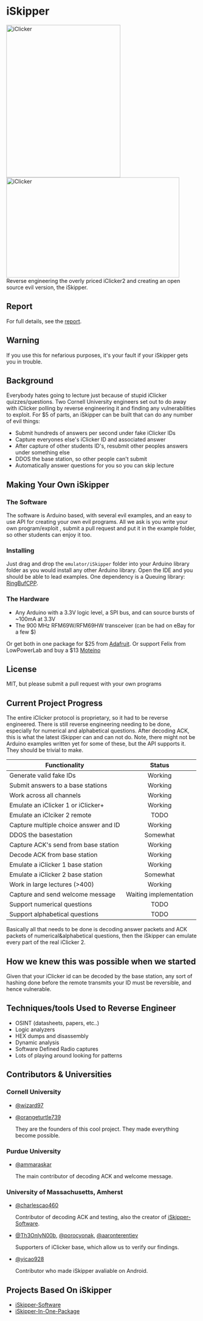 # iSkipper
<img src="https://github.com/wizard97/iSkipper/blob/master/pics/IMG_20170425_002113.jpg?raw=true" alt="iClicker" width="300" height="400">
<img src="https://github.com/wizard97/iSkipper/blob/master/pics/96_8MS_AA_a.png" alt="iClicker" width="455" height="263">
Reverse engineering the overly priced iClicker2 and creating an open source evil version, the iSkipper.

## Report
For full details, see the [report](https://github.com/wizard97/iSkipper/releases/download/v1.0.0/iskipper.pdf).


## Warning
If you use this for nefarious purposes, it's your fault if your iSkipper gets you in trouble.

## Background
Everybody hates going to lecture just because of stupid iClicker quizzes/questions.
Two Cornell University engineers set out to do away with iClicker polling by reverse engineering it
and finding any vulnerabilities to exploit. For $5 of parts, an iSkipper can be built that
can do any number of evil things:
* Submit hundreds of answers per second under fake iClicker IDs
* Capture everyones else's iClicker ID and associated answer
* After capture of other students ID's, resubmit other peoples answers under something else
* DDOS the base station, so other people can't submit
* Automatically answer questions for you so you can skip lecture


## Making Your Own iSkipper

### The Software
The software is Arduino based, with several evil examples, and an easy to use API
for creating your own evil programs. All we ask is you write your own program/exploit
, submit a pull request and put it in the example folder, so other students can enjoy it too.

### Installing
Just drag and drop the `emulator/iSkipper` folder into your Arduino library folder as you
would install any other Arduino library. Open the IDE and you should be able to lead examples.
One dependency is a Queuing library: [RingBufCPP](https://github.com/wizard97/Embedded_RingBuf_CPP).

### The Hardware
* Any Arduino with a 3.3V logic level, a SPI bus, and can source bursts of ~100mA at 3.3V
* The 900 MHz RFM69W/RFM69HW transceiver (can be had on eBay for a few $)

Or get both in one package for $25 from [Adafruit](https://learn.adafruit.com/adafruit-feather-m0-radio-with-rfm69-packet-radio/overview).
Or support Felix from LowPowerLab and buy a $13 [Moteino](https://lowpowerlab.com/shop/product/99)

## License
MIT, but please submit a pull request with your own programs

## Current Project Progress
The entire iClicker protocol is proprietary, so it had to be reverse engineered.
There is still reverse engineering needing to be done, especially for numerical and alphabetical questions.
After decoding ACK, this is what the latest iSkipper can and can not do.
Note, there might not be Arduino examples written yet for some of these, but the API supports it. They should
be trivial to make.

| Functionality                        | Status           
| ------------------------------------ |:----------------------:|
| Generate valid fake IDs              | Working                |
| Submit answers to a base stations    | Working                |
| Work across all channels             | Working                |
| Emulate an iClicker 1 or iClicker+   | Working                |
| Emulate an iClciker 2 remote         | TODO                   |
| Capture multiple choice answer and ID| Working                |
| DDOS the basestation                 | Somewhat               |
| Capture ACK's send from base station | Working                |
| Decode ACK from base station         | Working                |
| Emulate a iClicker 1 base station    | Working                |
| Emulate a iClicker 2 base station    | Somewhat               |
| Work in large lectures  (>400)       | Working                |
| Capture and send welcome message     | Waiting implementation |
| Support numerical questions          | TODO                   |
| Support alphabetical questions       | TODO                   |


Basically all that needs to be done is decoding answer packets and ACK packets of numerical&alphabetical questions,
then the iSkipper can emulate every part of the real iClicker 2.

## How we knew this was possible when we started
Given that your iClicker id can be decoded by the base station, any sort of hashing
done before the remote transmits your ID must be reversible, and hence vulnerable.

## Techniques/tools Used to Reverse Engineer
* OSINT (datasheets, papers, etc..)
* Logic analyzers
* HEX dumps and disassembly
* Dynamic analysis
* Software Defined Radio captures
* Lots of playing around looking for patterns

## Contributors & Universities
### Cornell University
* [@wizard97](https://github.com/wizard97)
* [@orangeturtle739](https://github.com/orangeturtle739)

    They are the founders of this cool project. They made everything become possible.
    
### Purdue University
* [@ammaraskar](https://github.com/ammaraskar) 

    The main contributor of decoding ACK and welcome message.
    
### University of Massachusetts, Amherst
* [@charlescao460](https://github.com/charlescao460) 

    Contributor of decoding ACK and testing, also the creator of [iSkipper-Software](https://github.com/charlescao460/iSkipper-Software).

* [@Th3OnlyN00b](https://github.com/Th3OnlyN00b), [@porocyonak](https://github.com/porocyonak), [@aaronterentiev](https://github.com/aaronterentiev)

    Supporters of iClicker base, which allow us to verify our findings.
    
* [@yicao928](https://github.com/yicao928) 

    Contributor who made iSkipper avaliable on Android.

## Projects Based On iSkipper
* [iSkipper-Software](https://github.com/charlescao460/iSkipper-Software)
* [iSkipper-In-One-Package](https://github.com/charlescao460/iSkipper-In-One-Package)
